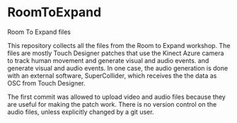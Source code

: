 # RoomToExpand
Room To Expand files

This repository collects all the files from the Room to Expand workshop.
The files are mostly Touch Designer patches that use the Kinect Azure camera to track human movement and generate visual and audio events.
and generate visual and audio events.
In one case, the audio generation is done with an external software, SuperCollider, which receives the the data as OSC from Touch Designer.

The first commit was allowed to upload video and audio files because they are useful for making the patch work.
There is no version control on the audio files, unless explicitly changed by a git user.
